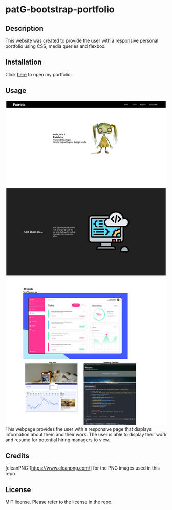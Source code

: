 # patG-bootstrap-portfolio
## Description
This website was created to provide the user with a responsive personal portfolio using CSS, media queries and flexbox. 

## Installation
Click [here](https://pamam31.github.io/patricia-portflio/) to open my portfolio.

## Usage
![alt text](<Images/flexbox portfolio.png>)
This webpage provides the user with a responsive page that displays information about them and their work. The user is able to display their work and resume for potential hiring managers to view.


## Credits
[cleanPNG][https://www.cleanpng.com/] for the PNG images used in this repo.

## License
MIT license. Please refer to the license in the repo.

